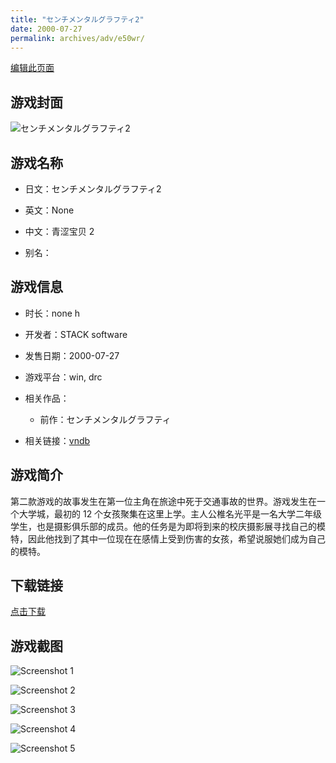 ```yaml
---
title: "センチメンタルグラフティ2"
date: 2000-07-27
permalink: archives/adv/e50wr/
---
```

[编辑此页面](https://github.com/ACG-3/ADV3-source/blob/main/source/_posts/%E3%82%BB%E3%83%B3%E3%83%81%E3%83%A1%E3%83%B3%E3%82%BF%E3%83%AB%E3%82%B0%E3%83%A9%E3%83%95%E3%83%86%E3%82%A32.md)

## 游戏封面

![センチメンタルグラフティ2](https://pan.timero.xyz/d/onedrive/img_lib_001/%E3%82%BB%E3%83%B3%E3%83%81%E3%83%A1%E3%83%B3%E3%82%BF%E3%83%AB%E3%82%B0%E3%83%A9%E3%83%95%E3%83%86%E3%82%A32_cover.avif)


## 游戏名称

- 日文：センチメンタルグラフティ2
- 英文：None
- 中文：青涩宝贝 2

- 别名：


## 游戏信息

- 时长：none h
- 开发者：STACK software
- 发售日期：2000-07-27
- 游戏平台：win, drc
- 相关作品：
   - 前作：センチメンタルグラフティ

- 相关链接：[vndb](https://vndb.org/v220)


## 游戏简介

第二款游戏的故事发生在第一位主角在旅途中死于交通事故的世界。游戏发生在一个大学城，最初的 12 个女孩聚集在这里上学。主人公椎名光平是一名大学二年级学生，也是摄影俱乐部的成员。他的任务是为即将到来的校庆摄影展寻找自己的模特，因此他找到了其中一位现在在感情上受到伤害的女孩，希望说服她们成为自己的模特。




## 下载链接

[点击下载](https://pan.timero.xyz/onedrive/adv_lib_001/%E3%82%BB%E3%83%B3%E3%83%81%E3%83%A1%E3%83%B3%E3%82%BF%E3%83%AB%E3%82%B0%E3%83%A9%E3%83%95%E3%83%86%E3%82%A32)


## 游戏截图


![Screenshot 1](https://pan.timero.xyz/d/onedrive/img_lib_001/%E3%82%BB%E3%83%B3%E3%83%81%E3%83%A1%E3%83%B3%E3%82%BF%E3%83%AB%E3%82%B0%E3%83%A9%E3%83%95%E3%83%86%E3%82%A32_Screenshot_1.avif)

![Screenshot 2](https://pan.timero.xyz/d/onedrive/img_lib_001/%E3%82%BB%E3%83%B3%E3%83%81%E3%83%A1%E3%83%B3%E3%82%BF%E3%83%AB%E3%82%B0%E3%83%A9%E3%83%95%E3%83%86%E3%82%A32_Screenshot_2.avif)

![Screenshot 3](https://pan.timero.xyz/d/onedrive/img_lib_001/%E3%82%BB%E3%83%B3%E3%83%81%E3%83%A1%E3%83%B3%E3%82%BF%E3%83%AB%E3%82%B0%E3%83%A9%E3%83%95%E3%83%86%E3%82%A32_Screenshot_3.avif)

![Screenshot 4](https://pan.timero.xyz/d/onedrive/img_lib_001/%E3%82%BB%E3%83%B3%E3%83%81%E3%83%A1%E3%83%B3%E3%82%BF%E3%83%AB%E3%82%B0%E3%83%A9%E3%83%95%E3%83%86%E3%82%A32_Screenshot_4.avif)

![Screenshot 5](https://pan.timero.xyz/d/onedrive/img_lib_001/%E3%82%BB%E3%83%B3%E3%83%81%E3%83%A1%E3%83%B3%E3%82%BF%E3%83%AB%E3%82%B0%E3%83%A9%E3%83%95%E3%83%86%E3%82%A32_Screenshot_5.avif)


